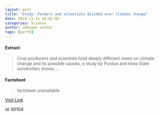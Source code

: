 ```yaml
---
layout: post
title: "Study: Farmers and scientists divided over climate change"
date: 2014-11-11 18:02:03
categories: Science
author: unknown author
tags: [earth]
---
```



#### Extract
>Crop producers and scientists hold deeply different views on climate change and its possible causes, a study by Purdue and Iowa State universities shows....

#### Factsheet
>factsheet unavailable

[Visit Link](http://phys.org/news334933314.html)

id:   60104

